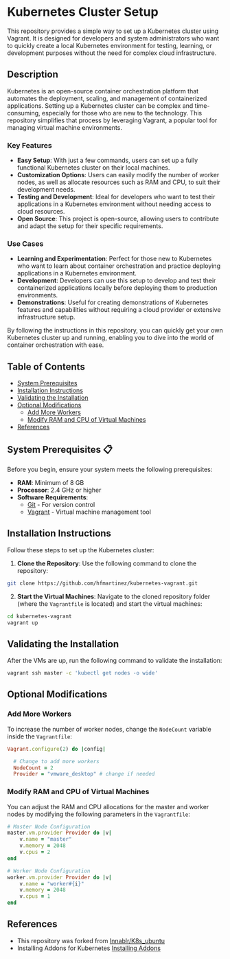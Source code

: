 # Kubernetes Cluster Setup

This repository provides a simple way to set up a Kubernetes cluster using Vagrant. It is designed for developers and system administrators who want to quickly create a local Kubernetes environment for testing, learning, or development purposes without the need for complex cloud infrastructure.

## Description

Kubernetes is an open-source container orchestration platform that automates the deployment, scaling, and management of containerized applications. Setting up a Kubernetes cluster can be complex and time-consuming, especially for those who are new to the technology. This repository simplifies that process by leveraging Vagrant, a popular tool for managing virtual machine environments.

### Key Features

- **Easy Setup**: With just a few commands, users can set up a fully functional Kubernetes cluster on their local machines.
- **Customization Options**: Users can easily modify the number of worker nodes, as well as allocate resources such as RAM and CPU, to suit their development needs.
- **Testing and Development**: Ideal for developers who want to test their applications in a Kubernetes environment without needing access to cloud resources.
- **Open Source**: This project is open-source, allowing users to contribute and adapt the setup for their specific requirements.

### Use Cases

- **Learning and Experimentation**: Perfect for those new to Kubernetes who want to learn about container orchestration and practice deploying applications in a Kubernetes environment.
- **Development**: Developers can use this setup to develop and test their containerized applications locally before deploying them to production environments.
- **Demonstrations**: Useful for creating demonstrations of Kubernetes features and capabilities without requiring a cloud provider or extensive infrastructure setup.

By following the instructions in this repository, you can quickly get your own Kubernetes cluster up and running, enabling you to dive into the world of container orchestration with ease.

## Table of Contents

- [System Prerequisites](#system-prerequisites-)
- [Installation Instructions](#installation-instructions)
- [Validating the Installation](#validating-the-installation)
- [Optional Modifications](#optional-modifications)
  - [Add More Workers](#add-more-workers)
  - [Modify RAM and CPU of Virtual Machines](#modify-ram-and-cpu-of-virtual-machines)
- [References](#references)

## System Prerequisites 📋

Before you begin, ensure your system meets the following prerequisites:

- **RAM**: Minimum of 8 GB
- **Processor**: 2.4 GHz or higher
- **Software Requirements**:
  - [Git](https://git-scm.com/downloads) - For version control
  - [Vagrant](https://www.vagrantup.com/downloads.html) - Virtual machine management tool

## Installation Instructions

Follow these steps to set up the Kubernetes cluster:

1. **Clone the Repository**: Use the following command to clone the repository:

```bash
git clone https://github.com/hfmartinez/kubernetes-vagrant.git
```

2. **Start the Virtual Machines**: Navigate to the cloned repository folder (where the `Vagrantfile` is located) and start the virtual machines:

```bash
cd kubernetes-vagrant
vagrant up
```

## Validating the Installation

After the VMs are up, run the following command to validate the installation:

```bash
vagrant ssh master -c 'kubectl get nodes -o wide'
```

## Optional Modifications

### Add More Workers

To increase the number of worker nodes, change the `NodeCount` variable inside the `Vagrantfile`:

```ruby
Vagrant.configure(2) do |config|

  # Change to add more workers
  NodeCount = 2
  Provider = "vmware_desktop" # change if needed
```

### Modify RAM and CPU of Virtual Machines

You can adjust the RAM and CPU allocations for the master and worker nodes by modifying the following parameters in the `Vagrantfile`:

```ruby
# Master Node Configuration
master.vm.provider Provider do |v|
    v.name = "master"
    v.memory = 2048
    v.cpus = 2
end

# Worker Node Configuration
worker.vm.provider Provider do |v|
    v.name = "worker#{i}"
    v.memory = 2048
    v.cpus = 1
end
```

## References

- This repository was forked from [Innablr/K8s_ubuntu](https://github.com/Innablr/k8s_ubuntu)
- Installing Addons for Kubernetes [Installing Addons](https://kubernetes.io/docs/concepts/cluster-administration/addons/)

